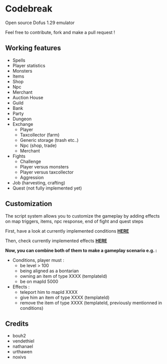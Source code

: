 # Codebreak
Open source Dofus 1.29 emulator

Feel free to contribute, fork and make a pull request !


## Working features
- Spells
- Player statistics
- Monsters
- Items
- Shop
- Npc
- Merchant
- Auction House
- Guild
- Bank
- Party
- Dungeon
- Exchange
    - Player
    - Taxcollector (farm)
    - Generic storage (trash etc..)
    - Npc (shop, trade)
    - Merchant
- Fights
    - Challenge
    - Player versus monsters
    - Player versus taxcollector
    - Aggression
- Job (harvesting, crafting)
- Quest (not fully implemented yet)



## Customization
The script system allows you to customize the gameplay by adding effects on map triggers, items, npc response, end of fight and quest steps


First, have a look at currently implemented conditions [__HERE__](https://github.com/hussein-aitlahcen/codebreak/blob/master/src/Codebreak.Service.World/Game/Condition/ConditionParser.cs)

Then, check currently implemented effects [__HERE__](https://github.com/hussein-aitlahcen/codebreak/tree/master/src/Codebreak.Service.World/Game/ActionEffect)


__Now, you can combine both of them to make a gameplay scenario e.g. :__
- Conditions, player must :
    - be level > 100
    - being aligned as a bontarian
    - owning an item of type XXXX (templateId)
    - be on mapId 5000
- Effects :
    - teleport him to mapId XXXX
    - give him an item of type XXXX (templateId)
    - remove the item of type XXXX (templateId, previously mentionned in conditions)



## Credits
- bouh2
- vendethiel
- nathanael
- urthawen
- noxivs
